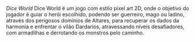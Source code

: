 *Dice World*
Dice World é um jogo com estilo pixel art 2D, onde o objetivo do jogador é guiar o herói escolhido, podendo ser guerreiro, mago ou ladino, 
através dos perigosos domínios de Altares, para recuperar os dados da harmonia e enfrentar o vilão Dardarios, 
atravessando níveis desafiadores, com armadilhas e derrotando os monstros pelo caminho.
